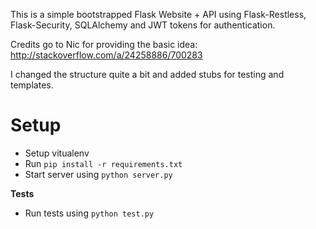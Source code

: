 This is a simple bootstrapped Flask Website + API using Flask-Restless, Flask-Security, SQLAlchemy and
JWT tokens for authentication.

Credits go to Nic for providing the basic idea:
http://stackoverflow.com/a/24258886/700283

I changed the structure quite a bit and added stubs for testing and templates.

Setup
=====

- Setup vitualenv
- Run `pip install -r requirements.txt`
- Start server using `python server.py`

**Tests**

- Run tests using `python test.py`